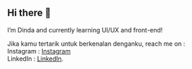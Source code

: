 ## Hi there 👋

I’m Dinda and currently learning UI/UX and front-end! <br>

Jika kamu tertarik untuk berkenalan denganku, reach me on : <br>
Instagram : [Instagram](instagram.com/dindaapoetrii<span>) <br>
LinkedIn : [LinkedIn](linkedin.com/in/dindapoetri).
